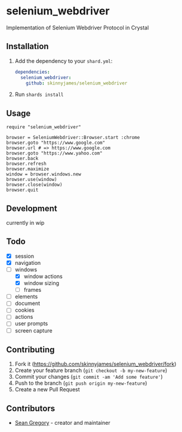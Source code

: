 # selenium_webdriver

Implementation of Selenium Webdriver Protocol in Crystal 

## Installation

1. Add the dependency to your `shard.yml`:

   ```yaml
   dependencies:
     selenium_webdriver:
       github: skinnyjames/selenium_webdriver
   ```

2. Run `shards install`

## Usage

```crystal
require "selenium_webdriver"

browser = SeleniumWebdriver::Browser.start :chrome
browser.goto "https://www.google.com"
browser.url # => https://www.google.com
browser.goto "https://www.yahoo.com"
browser.back
browser.refresh
browser.maximize
window = browser.windows.new
browser.use(window)
browser.close(window)
browser.quit
```

## Development

currently in wip


## Todo

* [x] session
* [x] navigation
* [ ] windows
  * [x] window actions
  * [x] window sizing
  * [ ] frames 
* [ ] elements
* [ ] document
* [ ] cookies
* [ ] actions
* [ ] user prompts
* [ ] screen capture

## Contributing

1. Fork it (<https://github.com/skinnyjames/selenium_webdriver/fork>)
2. Create your feature branch (`git checkout -b my-new-feature`)
3. Commit your changes (`git commit -am 'Add some feature'`)
4. Push to the branch (`git push origin my-new-feature`)
5. Create a new Pull Request

## Contributors

- [Sean Gregory](https://github.com/skinnyjames) - creator and maintainer
